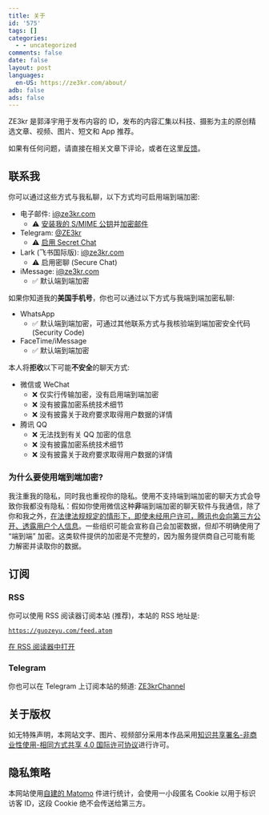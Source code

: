 ```yaml
---
title: 关于
id: '575'
tags: []
categories:
  - - uncategorized
comments: false
date: false
layout: post
languages:
  en-US: https://ze3kr.com/about/
adb: false
ads: false
---
```


ZE3kr 是郭泽宇用于发布内容的 ID，发布的内容汇集以科技、摄影为主的原创精选文章、视频、图片、短文和 App 推荐。

如果有任何问题，请直接在相关文章下评论，或者在这里[反馈](https://github.com/ZE3kr/guozeyu.com/issues)。

## 联系我

你可以通过这些方式与我私聊，以下方式均可启用端到端加密:

+ 电子邮件: [i@ze3kr.com](mailto:i@ze3kr.com)
  + ⚠️ [安装我的 S/MIME 公钥](/files/ze3kr.pem)并[加密邮件](https://support.apple.com/zh-cn/HT202345)
+ Telegram: [@ZE3kr](https://t.me/ZE3kr)
  + ⚠️ [启用 Secret Chat](https://telegram.org/faq#q-how-do-i-start-a-secret-chat)
+ Lark (飞书国际版): [i@ze3kr.com](https://www.larksuite.com/invitation/page/add_contact/?token=673u335b-b1bf-4127-8e78-1454bba2d9ft&unique_id=RIO3vNiUEPfCQyzQk3p9LA==)
  + ⚠️ 启用密聊 (Secure Chat)
+ iMessage: [i@ze3kr.com](imessage://i@ze3kr.com)
  + ✅ 默认端到端加密

如果你知道我的<strong>美国手机号</strong>，你也可以通过以下方式与我端到端加密私聊:

+ WhatsApp
  + ✅ 默认端到端加密，可通过其他联系方式与我核验端到端加密安全代码 (Security Code)
+ FaceTime/iMessage
  + ✅ 默认端到端加密

本人将<strong>拒收</strong>以下可能<strong>不安全</strong>的聊天方式:

+ 微信或 WeChat
  + ❌ 仅实行传输加密，没有启用端到端加密
  + ❌ 没有披露加密系统技术细节
  + ❌ 没有披露关于政府要求取得用户数据的详情
+ 腾讯 QQ
  + ❌ 无法找到有关 QQ 加密的信息
  + ❌ 没有披露加密系统技术细节
  + ❌ 没有披露关于政府要求取得用户数据的详情

### 为什么要使用端到端加密?

我注重我的隐私，同时我也重视你的隐私。使用不支持端到端加密的聊天方式会导致你我都没有隐私：假如你使用微信这种<strong>非</strong>端到端加密的聊天软件与我通信，除了你和我之外，[在法律法规规定的情形下，即使未经用户许可，腾讯也会向第三方公开、透露用户个人信息](https://weixin.qq.com/agreement?lang=zh_CN#%E5%85%AD%E3%80%81%E7%94%A8%E6%88%B7%E4%B8%AA%E4%BA%BA%E4%BF%A1%E6%81%AF%E4%BF%9D%E6%8A%A4)。一些组织可能会宣称自己会加密数据，但却不明确使用了 “端到端” 加密。这类软件提供的加密是不完整的，因为服务提供商自己可能有能力解密并读取你的数据。

## 订阅

### RSS

你可以使用 RSS 阅读器订阅本站 (推荐)，本站的 RSS 地址是:

[`https://guozeyu.com/feed.atom`](https://guozeyu.com/feed.atom)

[在 RSS 阅读器中打开](feed://guozeyu.com/feed.atom)

### Telegram

你也可以在 Telegram 上订阅本站的频道: [ZE3krChannel](https://t.me/ZE3krChannel)

## 关于版权

如无特殊声明，本网站文字、图片、视频部分采用本作品采用[知识共享署名-非商业性使用-相同方式共享 4.0 国际许可协议](https://creativecommons.org/licenses/by-nc-sa/4.0/)进行许可。

## 隐私策略

本网站使用[自建的 Matomo](https://guozeyu.com/2016/01/piwik-wordpress/) 件进行统计，会使用一小段匿名 Cookie 以用于标识访客 ID，这段 Cookie 绝不会传送给第三方。
